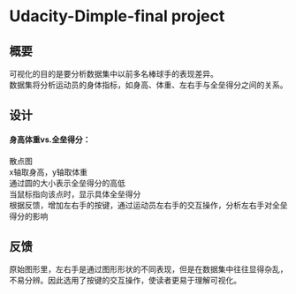 # Udacity-Dimple-final project
## 概要
可视化的目的是要分析数据集中以前多名棒球手的表现差异。\
数据集将分析运动员的身体指标，如身高、体重、左右手与全垒得分之间的关系。
## 设计
#### 身高体重vs.全垒得分：
散点图\
x轴取身高，y轴取体重\
通过圆的大小表示全垒得分的高低\
当鼠标指向该点时，显示具体全垒得分\
根据反馈，增加左右手的按键，通过运动员左右手的交互操作，分析左右手对全垒得分的影响
## 反馈
原始图形里，左右手是通过图形形状的不同表现，但是在数据集中往往显得杂乱，不易分辨。因此选用了按键的交互操作，使读者更易于理解可视化。
